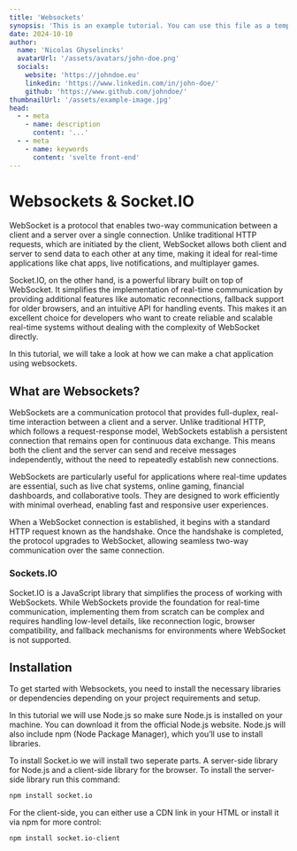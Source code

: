 ```yaml
---
title: 'Websockets'
synopsis: 'This is an example tutorial. You can use this file as a template to create your own tutorials.'
date: 2024-10-10
author:
  name: 'Nicolas Ghyselincks'
  avatarUrl: '/assets/avatars/john-doe.png'
  socials:
    website: 'https://johndoe.eu'
    linkedin: 'https://www.linkedin.com/in/john-doe/'
    github: 'https://www.github.com/johndoe/'
thumbnailUrl: '/assets/example-image.jpg'
head:
  - - meta
    - name: description
      content: '...'
  - - meta
    - name: keywords
      content: 'svelte front-end'
---
```


# Websockets & Socket.IO

WebSocket is a protocol that enables two-way communication between a client and a server over a single connection. Unlike traditional HTTP requests, which are initiated by the client, WebSocket allows both client and server to send data to each other at any time, making it ideal for real-time applications like chat apps, live notifications, and multiplayer games.

Socket.IO, on the other hand, is a powerful library built on top of WebSocket. It simplifies the implementation of real-time communication by providing additional features like automatic reconnections, fallback support for older browsers, and an intuitive API for handling events. This makes it an excellent choice for developers who want to create reliable and scalable real-time systems without dealing with the complexity of WebSocket directly.

In this tutorial, we will take a look at how we can make a chat application using websockets. 


## What are Websockets?

WebSockets are a communication protocol that provides full-duplex, real-time interaction between a client and a server. Unlike traditional HTTP, which follows a request-response model, WebSockets establish a persistent connection that remains open for continuous data exchange. This means both the client and the server can send and receive messages independently, without the need to repeatedly establish new connections.

WebSockets are particularly useful for applications where real-time updates are essential, such as live chat systems, online gaming, financial dashboards, and collaborative tools. They are designed to work efficiently with minimal overhead, enabling fast and responsive user experiences.

When a WebSocket connection is established, it begins with a standard HTTP request known as the handshake. Once the handshake is completed, the protocol upgrades to WebSocket, allowing seamless two-way communication over the same connection.

### Sockets.IO

Socket.IO is a JavaScript library that simplifies the process of working with WebSockets. While WebSockets provide the foundation for real-time communication, implementing them from scratch can be complex and requires handling low-level details, like reconnection logic, browser compatibility, and fallback mechanisms for environments where WebSocket is not supported.

## Installation

To get started with Websockets, you need to install the necessary libraries or dependencies depending on your project requirements and setup.

In this tutorial we will use Node.js so make sure Node.js is installed on your machine. You can download it from the official Node.js website. Node.js will also include npm (Node Package Manager), which you’ll use to install libraries.

To install Socket.io we will install two seperate parts. A server-side library for Node.js and a client-side library for the browser. To install the server-side library run this command:

``` bash
npm install socket.io  
```

For the client-side, you can either use a CDN link in your HTML or install it via npm for more control:

``` bash
npm install socket.io-client
```

